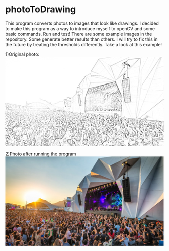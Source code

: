 # photoToDrawing
This program converts photos to images that look like drawings.
I decided to make this program as a way to introduce myself to openCV and some basic commands.
Run and test! There are some example images in the repository. Some generate better results than others. I will try to fix this in the future by treating the thresholds differently.
Take a look at this example!

1)Original photo:
![image](rockInRioDraw.jpeg)

2)Photo after running the program
![image](rockInRio.jpg)
